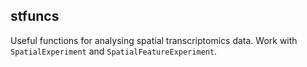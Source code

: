 ## stfuncs

Useful functions for analysing spatial transcriptomics data.
Work with `SpatialExperiment` and `SpatialFeatureExperiment`.